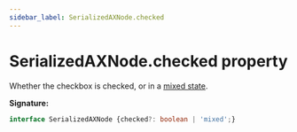 ```yaml
---
sidebar_label: SerializedAXNode.checked
---
```

# SerializedAXNode.checked property

Whether the checkbox is checked, or in a [mixed state](https://www.w3.org/TR/wai-aria-practices/examples/checkbox/checkbox-2/checkbox-2.html).

**Signature:**

```typescript
interface SerializedAXNode {checked?: boolean | 'mixed';}
```
